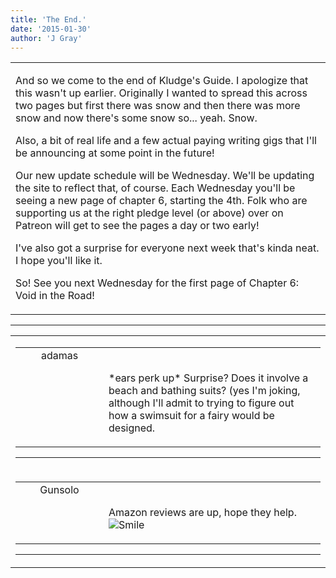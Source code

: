 ```yaml
---
title: 'The End.'
date: '2015-01-30'
author: 'J Gray'
---
```


<div>
<!-- Main content here -->
<table border="0" class="post"><tbody><tr><td>
   
   <div class="post_body">
       <p>And so we come to the end of Kludge's Guide. I apologize that this wasn't up earlier. Originally I wanted to spread this across two pages but first there was snow and then there was more snow and now there's some snow so... yeah. Snow.</p><p>Also, a bit of real life and a few actual paying writing gigs that I'll be announcing at some point in the future!</p><p>Our new update schedule will be Wednesday. We'll be updating the site to reflect that, of course. Each Wednesday you'll be seeing a new page of chapter 6, starting the 4th. Folk who are supporting us at the right pledge level (or above) over on Patreon will get to see the pages a day or two early!</p><p>I've also got a surprise for everyone next week that's kinda neat. I hope you'll like it.</p><p>So! See you next Wednesday for the first page of Chapter 6: Void in the Road!</p>
   </div>
   </td></tr>
   </tbody></table><hr><table style="width:100%; border:0;" class="comment_table"><tbody><tr><td width="100%"><a name=""> </a><div style="width:100%;" class="comment"><table border="0" width="100%"><tbody><tr><td align="center" valign="top" width="125">
<span class="comment_title"><center>adamas<br></center><a name="1943">&nbsp;</a></span><br>
<center><img src="https://www.gravatar.com/avatar.php?gravatar_id=63b5da7dbecbf4a2fac891b8f15ccbc4&amp;default=http%3A%2F%2Fmysteriesofthearcana.com%2Ftemplates%2Fmain%2Fimages%2Favatar.gif&amp;size=80&amp;rating=g" border="0" alt=""></center>
</td>
<td valign="top">


<p class="comment_text"> </p><p class="comment_text"><br> *ears perk up* Surprise? Does it involve a beach and bathing suits? (yes I'm joking, although I'll admit to trying to figure out how a swimsuit for a fairy would be designed.<br></p>
 

</td></tr></tbody></table>
<hr></div></td></tr><tr><td width="100%"><a name=""> </a><div style="width:100%;" class="comment"><table border="0" width="100%"><tbody><tr><td align="center" valign="top" width="125">
<span class="comment_title"><center>Gunsolo<br></center><a name="1944">&nbsp;</a></span><br>
<center><img src="https://www.gravatar.com/avatar.php?gravatar_id=a94f16ab08c7abb74820e668722a5ffc&amp;default=http%3A%2F%2Fmysteriesofthearcana.com%2Ftemplates%2Fmain%2Fimages%2Favatar.gif&amp;size=80&amp;rating=g" border="0" alt=""></center>
</td>
<td valign="top">


<p class="comment_text"> </p><p class="comment_text"><br> Amazon reviews are up, hope they help. <img src="/smilies/smile.gif" alt="Smile" border="0"><br></p>
 

</td></tr></tbody></table>
<hr></div></td></tr></tbody></table>
<!-- End main content -->
              </div>
